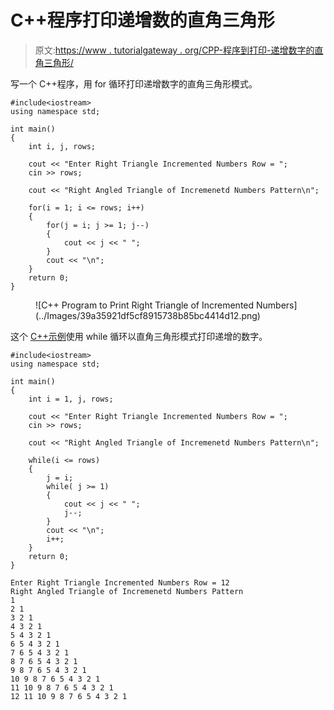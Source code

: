 # C++程序打印递增数的直角三角形

> 原文:[https://www . tutorialgateway . org/CPP-程序到打印-递增数字的直角三角形/](https://www.tutorialgateway.org/cpp-program-to-print-right-triangle-of-incremented-numbers/)

写一个 C++程序，用 for 循环打印递增数字的直角三角形模式。

```
#include<iostream>
using namespace std;

int main()
{
	int i, j, rows;

    cout << "Enter Right Triangle Incremented Numbers Row = ";
    cin >> rows;

    cout << "Right Angled Triangle of Incremenetd Numbers Pattern\n"; 

    for(i = 1; i <= rows; i++)
    {
    	for(j = i; j >= 1; j--)
		{
            cout << j << " ";
        }
        cout << "\n";
    }		
 	return 0;
}
```

<figure class="wp-block-image size-large">![C++ Program to Print Right Triangle of Incremented Numbers](../Images/39a35921df5cf8915738b85bc4414d12.png)</figure>

这个 [C++示例](https://www.tutorialgateway.org/cpp-programs/)使用 while 循环以直角三角形模式打印递增的数字。

```
#include<iostream>
using namespace std;

int main()
{
	int i = 1, j, rows;

    cout << "Enter Right Triangle Incremented Numbers Row = ";
    cin >> rows;

    cout << "Right Angled Triangle of Incremenetd Numbers Pattern\n"; 

    while(i <= rows)
    {
        j = i;
    	while( j >= 1)
		{
            cout << j << " ";
            j--;
        }
        cout << "\n";
        i++;
    }		
 	return 0;
}
```

```
Enter Right Triangle Incremented Numbers Row = 12
Right Angled Triangle of Incremenetd Numbers Pattern
1 
2 1 
3 2 1 
4 3 2 1 
5 4 3 2 1 
6 5 4 3 2 1 
7 6 5 4 3 2 1 
8 7 6 5 4 3 2 1 
9 8 7 6 5 4 3 2 1 
10 9 8 7 6 5 4 3 2 1 
11 10 9 8 7 6 5 4 3 2 1 
12 11 10 9 8 7 6 5 4 3 2 1 
```